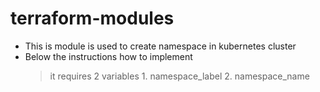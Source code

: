 # terraform-modules

- This is module is used to create namespace in kubernetes cluster
- Below the instructions how to implement
    > it requires 2 variables
        1. namespace_label
        2. namespace_name

        